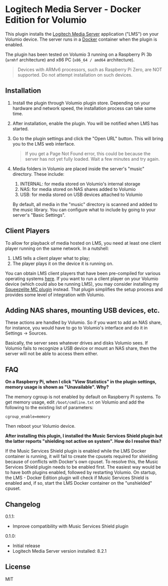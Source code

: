 # Logitech Media Server - Docker Edition for Volumio

This plugin installs the [Logitech Media Server](https://www.mysqueezebox.com/) application ("LMS") on your Volumio device. The server runs in a [Docker](https://www.docker.com/) container when the plugin is enabled.

The plugin has been tested on Volumio 3 running on a Raspberry Pi 3b (`armhf` architecture) and x86 PC (`x86_64 / amd64` architecture).

>Devices with ARMv6 processors, such as Raspberry Pi Zero, are NOT supported. Do not attempt installation on such devices.

## Installation

1. Install the plugin through Volumio plugin store. Depending on your hardware and network speed, the installation process can take some time.

2. After installation, enable the plugin. You will be notified when LMS has started.

3. Go to the plugin settings and click the "Open URL" button. This will bring you to the LMS web interface.

    > If you get a Page Not Found error, this could be because the server has not yet fully loaded. Wait a few minutes and try again.

4. Media folders in Volumio are placed inside the server's "music" directory. These include:
    1. INTERNAL: for media stored on Volumio's internal storage
    2. NAS: for media stored on NAS shares added to Volumio
    3. USB: for media stored on USB devices attached to Volumio

    By default, all media in the "music" directory is scanned and added to the music library. You can configure what to include by going to your server's "Basic Settings".

## Client Players

To allow for playback of media hosted on LMS, you need at least one client player running on the same network. In a nutshell:

1. LMS tells a client player what to play;
2. The player plays it on the device it is running on.

You can obtain LMS client players that have been pre-compiled for various operating systems [here](https://sourceforge.net/projects/lmsclients/). If you want to run a client player on your Volumio device (which could also be running LMS), you may consider installing my [Squeezelite MC plugin](https://github.com/patrickkfkan/volumio-squeezelite-mc) instead. That plugin simplifies the setup process and provides some level of integration with Volumio.

## Adding NAS shares, mounting USB devices, etc.

These actions are handled by Volumio. So if you want to add an NAS share, for instance, you would have to go to Volumio's interface and do it in Settings -> Sources.

Basically, the server sees whatever drives and disks Volumio sees. If Volumio fails to recognize a USB device or mount an NAS share, then the server will not be able to access them either.

## FAQ

**On a Raspberry Pi, when I click "View Statistics" in the plugin settings, memory usage is shown as "Unavailable". Why?** 

The memory cgroup is not enabled by default on Raspberry Pi systems. To get memory usage, edit `/boot/cmdline.txt` on Volumio and add the following to the existing list of parameters:

```
cgroup_enable=memory
```

Then reboot your Volumio device.

**After installing this plugin, I installed the Music Services Shield plugin but the latter reports "shielding not active on system". How do I resolve this?**

If the Music Services Shield plugin is enabled while the LMS Docker container is running, it will fail to create the cpusets required for shielding because of conflicts with Docker's own cpuset. To resolve this, the Music Services Shield plugin needs to be enabled first. The easiest way would be to have both plugins enabled, followed by restarting Volumio. On startup, the LMS - Docker Edition plugin will check if Music Services Shield is enabled and, if so, start the LMS Docker container on the "unshielded" cpuset.

## Changelog

0.1.1:
- Improve compatibility with Music Services Shield plugin

0.1.0:
- Initial release
- Logitech Media Server version installed: 8.2.1


## License

MIT
